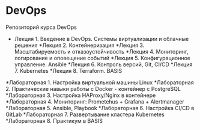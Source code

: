 # DevOps
Репозиторий курса DevOps

* Лекция 1. Введение в DevOps. Системы виртуализации и облачные решения
*Лекция 2. Контейнеризация
*Лекция 3. Масштабируемость и отказоустойчивость
*Лекция 4. Мониторинг, логирование и оповещение событий 
*Лекция 5. Конфигурационное управление. Ansible
*Лекция 6. Контроль версий, Git, CI/CD
*Лекция 7. Kubernetes
*Лекция 8. Terraform. BASIS

*Лабораторная 1. Настройка виртуальной машины Linux
*Лабораторная 2. Практические навыки работы с Docker - контейнер с PostgreSQL
*Лабораторная 3. Настройка HAProxy/Nginx в контейнере
*Лабораторная 4. Мониторинг: Prometehus + Grafana + Alertmanager 
*Лабораторная 5. Ansible, Playbook
*Лабораторная 6. Настройка CI/CD в GitLab
*Лабораторная 7. Развертывание кластера Kubernetes 
*Лабораторная 8. Практикум в BASIS
